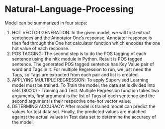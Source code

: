 # Natural-Language-Processing
Model can be summarized in four steps:
1) HOT VECTOR GENERATION: In the given model, we will first extract sentences and the Annotator One’s response. Annotator response is then fed through the One hot calculator function which encodes the one hot value of each response.
2) POS TAGGING: The second step is to do the POS tagging of each sentence using the nltk module in Python. Result is POS tagged sentence. The generated POS tagged sentence has Key Value pair of word and Tags in it. For multiple Regression to run, we just need the Tags, so Tags are extracted from each pair and list is created.
3) APPLYING MULTIPLE REGRESSION: To apply Supervised Learning model must be trained. To Train the model, the data set is divided into sets (80:20) - Training and Test. Multiple Regression function takes two arguments, first argument is the list of Tags of each sentence and the second argument is their respective one-hot vector value. 
4) DETERMING ACCURACY: After model is trained model can predict the values for test data set. Finally, the predicted values are matched against the actual values in Test data set to determine the accuracy of the model.
